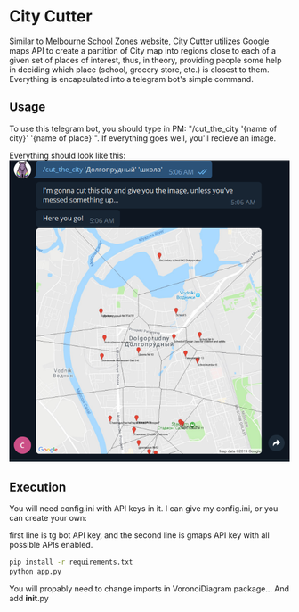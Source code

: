 # City Cutter
Similar to [Melbourne School Zones website](http://melbourneschoolzones.com/), City Cutter utilizes Google maps API to create a partition of City map into regions close to each of a given set of places of interest, thus, in theory, providing people some help in deciding which place (school, grocery store, etc.) is closest to them. Everything is encapsulated into a telegram bot's simple command.

## Usage
To use this telegram bot, you should type in PM: "/cut_the_city '{name of city}' '{name of place}'".
If everything goes well, you'll recieve an image.

Everything should look like this:
![alt text][example]

[example]: https://raw.githubusercontent.com/Shushpancheak/City-Cutter/dev/images/example.png "An example"

## Execution
You will need config.ini with API keys in it.
I can give my config.ini, or you can create your own:

first line is tg bot API key,
and the second line is gmaps API key with all possible APIs enabled.

```bash
pip install -r requirements.txt
python app.py
```

You will propably need to change imports in VoronoiDiagram package... And add __init__.py
